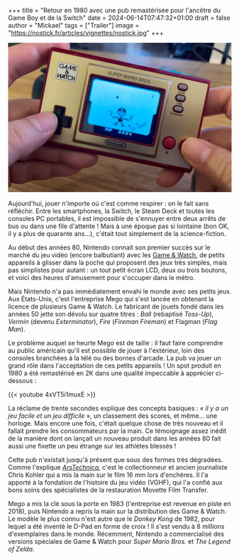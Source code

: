 +++
title = "Retour en 1980 avec une pub remastérisée pour l'ancêtre du Game Boy et de la Switch"
date = 2024-06-14T07:47:32+01:00
draft = false
author = "Mickael"
tags = ["Trailer"]
image = "https://nostick.fr/articles/vignettes/nostick.jpg"
+++

![Game & Watch Super Mario Bros.](Game-watch-nintendo.jpg "Hé ouais les jeunes c'est comme ça qu'on jouait à l'époque.")

Aujourd'hui, jouer n'importe où c'est comme respirer : on le fait sans réfléchir. Entre les smartphones, la Switch, le Steam Deck et toutes les consoles PC portables, il est impossible de s'ennuyer entre deux arrêts de bus ou dans une file d'attente ! Mais à une époque pas si lointaine (bon OK, il y a plus de quarante ans…), c'était tout simplement de la science-fiction.

Au début des années 80, Nintendo connait son premier succès sur le marché du jeu vidéo (encore balbutiant) avec les [Game & Watch](https://en.wikipedia.org/wiki/Game_%26_Watch), de petits appareils à glisser dans la poche qui proposent des jeux très simples, mais pas simplistes pour autant : un tout petit écran LCD, deux ou trois boutons, et voici des heures d'amusement pour s'occuper dans le métro.

Mais Nintendo n'a pas immédiatement envahi le monde avec ses petits jeux. Aux États-Unis, c'est l'entreprise Mego qui s'est lancée en obtenant la licence de plusieurs Game & Watch. Le fabricant de jouets fondé dans les années 50 jette son dévolu sur quatre titres : *Ball* (rebaptisé *Toss-Up*), *Vermin* (devenu *Exterminator*), *Fire* (*Fireman Fireman*) et Flagman (*Flag Man*).

Le problème auquel se heurte Mego est de taille : il faut faire comprendre au public américain qu'il est possible de jouer à l'extérieur, loin des consoles branchées à la télé ou des bornes d'arcade. La pub va jouer un grand rôle dans l'acceptation de ces petits appareils ! Un spot produit en 1980 a été remastérisé en 2K dans une qualité impeccable à apprécier ci-dessous :

{{< youtube 4xVT5i1muxE >}} 

La réclame de trente secondes explique des concepts basiques : « *il y a un jeu facile et un jeu difficile* », un classement des scores, et même… une horloge. Mais encore une fois, c'était quelque chose de très nouveau et il fallait prendre les consommateurs par la main. Ce témoignage assez inédit de la manière dont on lançait un nouveau produit dans les années 80 fait aussi une fixette un peu étrange sur les athlètes blessés !

Cette pub n'existait jusqu'à présent que sous des formes très dégradées. Comme l'explique *[ArsTechnica](https://arstechnica.com/gaming/2024/06/gaming-historians-preserve-whats-likely-nintendos-first-us-commercial/)*, c'est le collectionneur et ancien journaliste Chris Kohler qui a mis la main sur le film 16 mm lors d'enchères. Il l'a apporté à la fondation de l'histoire du jeu vidéo (VGHF), qui l'a confié aux bons soins des spécialistes de la restauration Movette Film Transfer.

Mego a mis la clé sous la porte en 1983 (l'entreprise est revenue en piste en 2018), puis Nintendo a repris la main sur la distribution des Game & Watch. Le modèle le plus connu n'est autre que le *Donkey Kong* de 1982, pour lequel a été inventé le D-Pad en forme de croix ! Il s'est vendu à 8 millions d'exemplaires dans le monde. Récemment, Nintendo a commercialisé des versions spéciales de Game & Watch pour *Super Mario Bros.* et *The Legend of Zelda*.